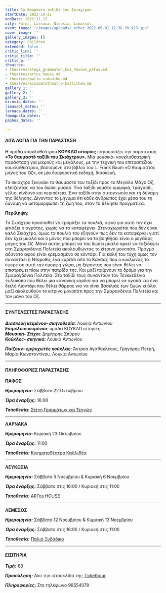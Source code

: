 ```yaml
---
title: Το θαυμαστο ταξιδι του Σκιαχτρου
startDate: 2022-10-22
endDate: 2022-11-12
city: Pafos, Larnaca, Nicosia, Limassol
event_image: "/images/uploads/_viber_2022-06-01_12-38-38-929.jpg"
cover_image: ''
gallery_images: []
category: Children
extended: false
critic_link: ''
critic_title: ''
critic_p: ''
theatres:
- theatres/stegi_grammatwn_kai_texnwn_pafos.md
- theatres/artos_house.md
- theatres/palio-xidadiko.md
- theatres/kinimatotheatro-kallithea.md
gallery_1: ''
gallery_2: ''
gallery_3: ''
nicosia_dates: ''
limassol_dates: ''
larnaca_dates: ''
famagusta_dates: ''
paphos_dates: ''

---
```

#### ΛΙΓΑ ΛΟΓΙΑ ΓΙΑ ΤΗΝ ΠΑΡΑΣΤΑΣΗ

Η ομάδα κουκλοθεάτρου **ΚΟΥΚΛΟ ιστορίες** παρουσιάζει την παράσταση **«Το θαυμαστό ταξίδι του Σκιάχτρου».** Μία μουσικό- κουκλοθεατρική παράσταση για μικρούς και μεγάλους, με την τεχνική του επιτραπέζιου κουκλοθεάτρου, βασισμένη στο βιβλίο του L. Frank Baum «Ο θαυμαστός μάγος του Οζ», σε μία διαφορετική εκδοχή, διασκευή.

Το σκιάχτρο ξεκινάει το θαυμαστό του ταξίδι προς το Μεγάλο Μάγο Οζ, ελπίζοντας να του δώσει μυαλό. Ένα ταξίδι γεμάτο ομορφιά, τραγούδι, γέλιο, κίνδυνο και περιπέτεια. Ένα ταξίδι στην αυτογνωσία και τη δύναμη της θέλησης. Δίνοντας το μήνυμα ότι κάθε άνθρωπος έχει μέσα του τη δύναμη να μεταμορφώσει τη ζωή του, όταν το θελήσει πραγματικά.

**Περίληψη:**

Το Σκιάχτρο προσπαθεί να τρομάξει τα πουλιά, αφού για αυτό τον έχει φτιάξει ο αγρότης, χωρίς να τα καταφέρνει. Στεναχωριέται που δεν είναι καλό Σκιάχτρο, όμως τα πουλιά του εξηγούν πως δεν τα καταφέρνει γιατί δεν έχει μυαλό και ο μόνος που μπορεί να το βοηθήσει είναι ο μεγάλος μάγος του Οζ. Μόνο αυτός μπορεί να του δώσει μυαλό αρκεί να ταξιδέψει στη Σμαραγδένια Πολιτεία ακολουθώντας το κίτρινο μονοπάτι. Πράγμα αδύνατο αφού είναι κρεμασμένο σε κοντάρι. Για καλή του τύχη όμως τον συναντάει η Ντόροθυ, ένα κορίτσι από το Κάνσας που ο κυκλώνας το έφερε σε αυτή την όμορφη χώρα, μη ξέροντας που είναι θέλει να επιστρέψει πίσω στην πατρίδα της. Και μαζί παίρνουν το δρόμο για την Σμαραγδένια Πολιτεία. Στο ταξίδι τους συναντούν τον Τενεκεδένιο Ξυλοκόπο που θέλει μια κανονική καρδιά για να μπορεί να αγαπά και ένα δειλό Λιοντάρι που θέλει θάρρος για να γίνει βασιλιάς των ζωών κι όλοι μαζί ακολουθούν το κίτρινο μονοπάτι προς την Σμαραγδένια Πολιτεία και τον μάγο του Οζ.

***

#### ΣΥΝΤΕΛΕΣΤΕΣ ΠΑΡΑΣΤΑΣΗΣ

**_Διασκευή κειμένου- σκηνοθεσία_**: Λουκία Αντωνίου  
**_Επιμέλεια κειμένου_**_:_ ομάδα ΚΟΥΚΛΟ ιστορίες  
**_Μουσική- Στίχοι_**_:_ Δημήτρης Σπύρου  
**_Κούκλες- σκηνικά_**_:_ Λουκία Αντωνίου

**_Παίζουν- εμψυχωτές κούκλας_**_:_ Άντρεα Αγαθοκλέους, Γρηγόρης Πετρή, Μαρία Κωνσταντίνου, Λουκία Αντωνίου

***

#### ΠΛΗΡΟΦΟΡΙΕΣ ΠΑΡΑΣΤΑΣΗΣ

**ΠΑΦΟΣ**

**_Ημερομηνία:_** Σάββατο 22 Οκτωβρίου

**_Ώρα έναρξης:_** 16:00

**_Τοποθεσία:_** [Στέγη Γραμμάτων και Τεχνών](?#map)

***

**ΛΑΡΝΑΚΑ**

**_Ημερομηνία:_** Κυριακή 23 Οκτωβρίου

**_Ώρα έναρξης:_** 11:00

**_Τοποθεσία:_** [Κινηματοθέατρο Καλλιθέα](?#map)

***

**ΛΕΥΚΩΣΙΑ**

**_Ημερομηνία:_** Σάββατο 5 Νοεμβρίου & Κυριακή 6 Νοεμβρίου

**_Ώρα έναρξης:_** Σάββατο στις 16:00 / Κυριακή στις 11:00

**_Τοποθεσία:_** [ARTos HOUSE](?#map)

***

**ΛΕΜΕΣΟΣ**

**_Ημερομηνία:_** Σάββατο 12 Νοεμβρίου & Κυριακή 13 Νοεμβρίου

**_Ώρα έναρξης:_** Σάββατο στις 16:00 / Κυριακή στις 11:00

**_Τοποθεσία:_** [Παλιό Ξυδάδικο](?#map)

***

#### ΕΙΣΙΤΗΡΙΑ

**_Τιμή:_** €8

**_Προπώληση:_** Απο την ιστοσελίδα της [Tickethour](https://shop.tickethour.com/ticketmaster_se_3999.html)

**_Πληροφορίες:_** Στο τηλέφωνο 99554078